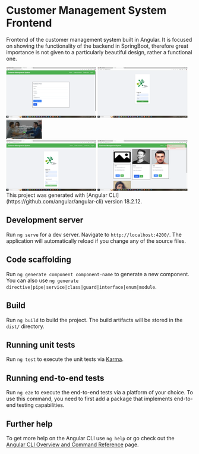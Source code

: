 # Customer Management System Frontend



Frontend of the customer management system built in Angular. It is focused on showing the functionality of the backend in SpringBoot, therefore great importance is not given to a particularly beautiful design, rather a functional one.

<div> 
  <img src="Captura de pantalla (69).png" width="48%">
  <img src="Captura de pantalla (67).png" width="48%">
</div>
<div>
  <img src="Captura de pantalla (66).png" width="96">
</div>
<div>
  <img src="Captura de pantalla (70).png" width="48%">
  <img src="Captura de pantalla (71).png" width="48%">
</div>
This project was generated with [Angular CLI](https://github.com/angular/angular-cli) version 18.2.12.

## Development server

Run `ng serve` for a dev server. Navigate to `http://localhost:4200/`. The application will automatically reload if you change any of the source files.

## Code scaffolding

Run `ng generate component component-name` to generate a new component. You can also use `ng generate directive|pipe|service|class|guard|interface|enum|module`.

## Build

Run `ng build` to build the project. The build artifacts will be stored in the `dist/` directory.

## Running unit tests

Run `ng test` to execute the unit tests via [Karma](https://karma-runner.github.io).

## Running end-to-end tests

Run `ng e2e` to execute the end-to-end tests via a platform of your choice. To use this command, you need to first add a package that implements end-to-end testing capabilities.

## Further help

To get more help on the Angular CLI use `ng help` or go check out the [Angular CLI Overview and Command Reference](https://angular.dev/tools/cli) page.
